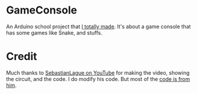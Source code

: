 # GameConsole
An Arduino school project that [I totally made](https://youtu.be/TURzbXTNaA0). It's about a game console that has some games like Snake, and stuffs.

# Credit
Much thanks to [SebastianLague on YouTube](https://youtu.be/TURzbXTNaA0) for making the video, showing the circuit, and the code. I do modify his code. But most of the [code is from him](https://github.com/SebLague/Monster-Console).
